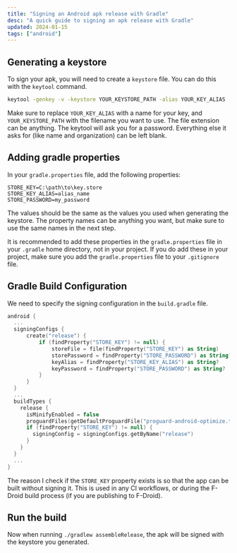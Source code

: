 ```yaml
---
title: "Signing an Android apk release with Gradle"
desc: "A quick guide to signing an apk release with Gradle"
updated: 2024-01-15
tags: ["android"]
---
```


## Generating a keystore

To sign your apk, you will need to create a `keystore` file. You can do this with the `keytool` command. 

```bash
keytool -genkey -v -keystore YOUR_KEYSTORE_PATH -alias YOUR_KEY_ALIAS -keyalg RSA -keysize 2048 -validity 10000
```

Make sure to replace `YOUR_KEY_ALIAS` with a name for your key, and `YOUR_KEYSTORE_PATH` with the filename you want to use. The file extension can be anything. The keytool will ask you for a password. Everything else it asks for (like name and organization) can be left blank.

## Adding gradle properties

In your `gradle.properties` file, add the following properties:

```properties
STORE_KEY=C:\path\to\key.store
STORE_KEY_ALIAS=alias_name
STORE_PASSWORD=my_password
```

The values should be the same as the values you used when generating the keystore. The property names can be anything you want, but make sure to use the same names in the next step.

It is recommended to add these properties in the `gradle.properties` file in your `.gradle` home directory, not in your project. If you do add these in your project, make sure you add the `gradle.properties` file to your `.gitignore` file.

## Gradle Build Configuration

We need to specify the signing configuration in the `build.gradle` file.

```kotlin
android {
  ...
  signingConfigs {
      create("release") {
          if (findProperty("STORE_KEY") != null) {
              storeFile = file(findProperty("STORE_KEY") as String)
              storePassword = findProperty("STORE_PASSWORD") as String?
              keyAlias = findProperty("STORE_KEY_ALIAS") as String?
              keyPassword = findProperty("STORE_PASSWORD") as String?
          }
      }
  }
  ...
  buildTypes {
    release {
      isMinifyEnabled = false
      proguardFiles(getDefaultProguardFile("proguard-android-optimize.txt"), "proguard-rules.pro")
      if (findProperty("STORE_KEY") != null) {
        signingConfig = signingConfigs.getByName("release")
      }
    }
  }
  ...
}
```

The reason I check if the `STORE_KEY` property exists is so that the app can be built without signing it. This is used in any CI workflows, or during the F-Droid build process (if you are publishing to F-Droid).

## Run the build

Now when running `./gradlew assembleRelease`, the apk will be signed with the keystore you generated.
